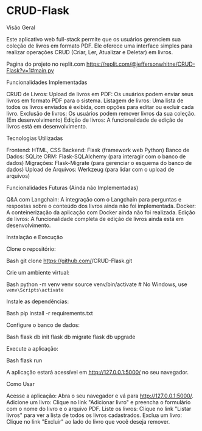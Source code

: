 # CRUD-Flask

Visão Geral

Este aplicativo web full-stack permite que os usuários gerenciem sua coleção de livros em formato PDF. Ele oferece uma interface simples para realizar operações CRUD (Criar, Ler, Atualizar e Deletar) em livros.

Pagina do projeto no replit.com
https://replit.com/@jeffersonwhitne/CRUD-Flask?v=1#main.py

Funcionalidades Implementadas

CRUD de Livros:
Upload de livros em PDF: Os usuários podem enviar seus livros em formato PDF para o sistema.
Listagem de livros: Uma lista de todos os livros enviados é exibida, com opções para editar ou excluir cada livro.
Exclusão de livros: Os usuários podem remover livros da sua coleção.
(Em desenvolvimento) Edição de livros: A funcionalidade de edição de livros está em desenvolvimento.

Tecnologias Utilizadas

Frontend: HTML, CSS
Backend: Flask (framework web Python)
Banco de Dados: SQLite
ORM: Flask-SQLAlchemy (para interagir com o banco de dados)
Migrações: Flask-Migrate (para gerenciar o esquema do banco de dados)
Upload de Arquivos: Werkzeug (para lidar com o upload de arquivos)

Funcionalidades Futuras (Ainda não Implementadas)

Q&A com Langchain: A integração com o Langchain para perguntas e respostas sobre o conteúdo dos livros ainda não foi implementada.
Docker: A conteinerização da aplicação com Docker ainda não foi realizada.
Edição de livros: A funcionalidade completa de edição de livros ainda está em desenvolvimento.

Instalação e Execução

Clone o repositório:

Bash
git clone https://github.com/<seu-usuario>/CRUD-Flask.git 

Crie um ambiente virtual:

Bash
python -m venv venv
source venv/bin/activate  # No Windows, use `venv\Scripts\activate`

Instale as dependências:

Bash
pip install -r requirements.txt   


Configure o banco de dados:

Bash
flask db init
flask db migrate
flask db upgrade

Execute a aplicação:

Bash
flask run

A aplicação estará acessível em http://127.0.0.1:5000/ no seu navegador.

Como Usar

Acesse a aplicação: Abra o seu navegador e vá para http://127.0.0.1:5000/.
Adicione um livro: Clique no link "Adicionar livro" e preencha o formulário com o nome do livro e o arquivo PDF.
Liste os livros: Clique no link "Listar livros" para ver a lista de todos os livros cadastrados.
Exclua um livro: Clique no link "Excluir" ao lado do livro que você deseja remover.
